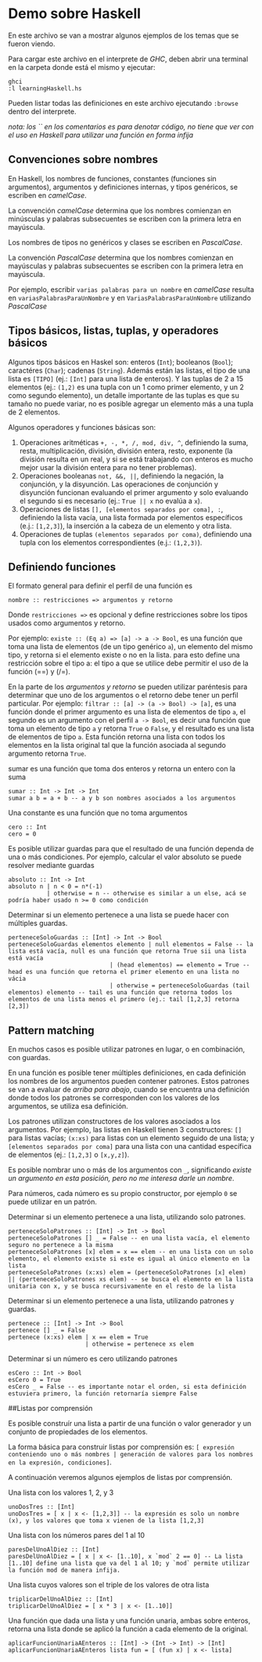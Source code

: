 
# Demo sobre Haskell
En este archivo se van a mostrar algunos ejemplos de los temas que se fueron viendo.

Para cargar este archivo en el interprete de _GHC_, deben abrir una terminal en la carpeta donde está el mismo y ejecutar:

```
ghci
:l learningHaskell.hs
```

Pueden listar todas las definiciones en este archivo ejecutando `:browse` dentro del interprete.

_nota: los `` en los comentarios es para denotar código, no tiene que ver con el uso en Haskell para utilizar una función en forma infija_



## Convenciones sobre nombres

En Haskell, los nombres de funciones, constantes (funciones sin argumentos), argumentos y definiciones internas, y tipos genéricos, se escriben en _camelCase_.

La convención _camelCase_ determina que los nombres comienzan en minúsculas y palabras subsecuentes se escriben con la primera letra en mayúscula.

Los nombres de tipos no genéricos y clases se escriben en _PascalCase_.

La convención _PascalCase_ determina que los nombres comienzan en mayúsculas y palabras subsecuentes se escriben con la primera letra en mayúscula.

Por ejemplo, escribir `varias palabras para un nombre` en _camelCase_ resulta en `variasPalabrasParaUnNombre` y en `VariasPalabrasParaUnNombre` utilizando _PascalCase_





## Tipos básicos, listas, tuplas, y operadores básicos

Algunos tipos básicos en Haskel son: enteros (`Int`); booleanos (`Bool`); caractéres (`Char`); cadenas (`String`). Además están las listas, el tipo de una lista es `[TIPO]` (ej.: `[Int]` para una lista de enteros).
Y las tuplas de 2 a 15 elementos (ej.: `(1,2)` es una tupla con un 1 como primer elemento, y un 2 como segundo elemento), un detalle importante de las tuplas es que su tamaño no puede variar, no es posible agregar un elemento más a una tupla de 2 elementos.

Algunos operadores y funciones básicas son:

 1. Operaciones aritméticas `+, -, *, /, mod, div, ^`, definiendo la suma, resta, multiplicación, división, división entera, resto, exponente (la división resulta en un real, y si se está trabajando con enteros es mucho mejor usar la división entera para no tener problemas).
 2. Operaciones booleanas `not, &&, ||`, definiendo la negación, la conjunción, y la disyunción. Las operaciones de conjunción y disyunción funcionan evaluando el primer argumento y solo evaluando el segundo si es necesario (ej.: `True || x` no evalúa a `x`).
 3. Operaciones de listas `[], [elementos separados por coma], :`, definiendo la lista vacía, una lista formada por elementos específicos (e.j.: `[1,2,3]`), la inserción a la cabeza de un elemento y otra lista.
 4. Operaciones de tuplas `(elementos separados por coma)`, definiendo una tupla con los elementos correspondientes (e.j.: `(1,2,3)`).




## Definiendo funciones

El formato general para definir el perfil de una función es

`nombre :: restricciones => argumentos y retorno`

Donde `restricciones =>` es opcional y define restricciones sobre los tipos usados como argumentos y retorno.

Por ejemplo: `existe :: (Eq a) => [a] -> a -> Bool`, es una función que toma una lista de elementos (de un tipo genérico `a`), un elemento del mismo tipo, y retorna si el elemento existe o no en la lista.
para esto define una restricción sobre el tipo a: el tipo a que se utilice debe permitir el uso de la función (==) y (/=).

En la parte de los _argumentos y retorno_ se pueden utilizar paréntesis para determinar que uno de los argumentos o el retorno debe tener un perfil particular.
Por ejemplo: `filtrar :: [a] -> (a -> Bool) -> [a]`, es una función donde el primer argumento es una lista de elementos de tipo `a`, el segundo es un argumento con el perfil `a -> Bool`, es decir una función que toma un elemento
de tipo `a` y retorna `True` o `False`, y el resultado es una lista de elementos de tipo `a`.
Esta función retorna una lista con todos los elementos en la lista original tal que la función asociada al segundo argumento retorna `True`.





sumar es una función que toma dos enteros y retorna un entero con la suma

```
sumar :: Int -> Int -> Int
sumar a b = a + b -- a y b son nombres asociados a los argumentos
```


Una constante es una función que no toma argumentos

```
cero :: Int
cero = 0
```


Es posible utilizar guardas para que el resultado de una función dependa de una o más condiciones.
Por ejemplo, calcular el valor absoluto se puede resolver mediante guardas

```
absoluto :: Int -> Int
absoluto n | n < 0 = n*(-1)
           | otherwise = n -- otherwise es similar a un else, acá se podría haber usado n >= 0 como condición
```
     

Determinar si un elemento pertenece a una lista se puede hacer con múltiples guardas.

```
perteneceSoloGuardas :: [Int] -> Int -> Bool
perteneceSoloGuardas elementos elemento | null elementos = False -- la lista está vacía, null es una función que retorna True sii una lista está vacía
                             | (head elementos) == elemento = True -- head es una función que retorna el primer elemento en una lista no vácia
                             | otherwise = perteneceSoloGuardas (tail elementos) elemento -- tail es una función que retorna todos los elementos de una lista menos el primero (ej.: tail [1,2,3] retorna [2,3])
```


## Pattern matching

En muchos casos es posible utilizar patrones en lugar, o en combinación, con guardas.

En una función es posible tener múltiples definiciones, en cada definición los nombres de los argumentos pueden contener patrones.
Estos patrones se van a evaluar de _arriba para abajo_, cuando se encuentra una definición donde todos los patrones se corresponden con los valores de los argumentos, se utiliza esa definición.

Los patrones utilizan constructores de los valores asociados a los argumentos.
Por ejemplo, las listas en Haskell tienen 3 constructores: `[]` para listas vacías; `(x:xs)` para listas con un elemento seguido de una lista; y `[elementos separados por coma]` para una lista con una cantidad específica de elementos (ej.: `[1,2,3]` o `[x,y,z]`).

Es posible nombrar uno o más de los argumentos con `_`, significando _existe un argumento en esta posición, pero no me interesa darle un nombre_.

Para números, cada número es su propio constructor, por ejemplo `0` se puede utilizar en un patrón.




Determinar si un elemento pertenece a una lista, utilizando solo patrones.

```
perteneceSoloPatrones :: [Int] -> Int -> Bool
perteneceSoloPatrones [] _ = False -- en una lista vacía, el elemento seguro no pertenece a la misma
perteneceSoloPatrones [x] elem = x == elem -- en una lista con un solo elemento, el elemento existe si este es igual al único elemento en la lista
perteneceSoloPatrones (x:xs) elem = (perteneceSoloPatrones [x] elem) || (perteneceSoloPatrones xs elem) -- se busca el elemento en la lista unitaria con x, y se busca recursivamente en el resto de la lista
```


Determinar si un elemento pertenece a una lista, utilizando patrones y guardas.

```
pertenece :: [Int] -> Int -> Bool
pertenece [] _ = False
pertenece (x:xs) elem | x == elem = True
                      | otherwise = pertenece xs elem
```


Determinar si un número es cero utilizando patrones

```
esCero :: Int -> Bool
esCero 0 = True
esCero _ = False -- es importante notar el orden, si esta definición estuviera primero, la función retornaría siempre False
```


##Listas por comprensión

Es posible construír una lista a partir de una función o valor generador y un conjunto de propiedades de los elementos.

La forma básica para construir listas por comprensión es: `[ expresión conteniendo uno o más nombres | generación de valores para los nombres en la expresión, condiciones]`.

A continuación veremos algunos ejemplos de listas por comprensión.




Una lista con los valores 1, 2, y 3

```
unoDosTres :: [Int]
unoDosTres = [ x | x <- [1,2,3]] -- la expresión es solo un nombre (x), y los valores que toma x vienen de la lista [1,2,3]
```


Una lista con los números pares del 1 al 10

```
paresDelUnoAlDiez :: [Int]
paresDelUnoAlDiez = [ x | x <- [1..10], x `mod` 2 == 0] -- La lista [1..10] define una lista que va del 1 al 10; y `mod` permite utilizar la función mod de manera infija.
```


Una lista cuyos valores son el triple de los valores de otra lista

```
triplicarDelUnoAlDiez :: [Int]
triplicarDelUnoAlDiez = [ x * 3 | x <- [1..10]]
```


Una función que dada una lista y una función unaria, ambas sobre enteros, retorna una lista donde se aplicó la función a cada elemento de la original.

```
aplicarFuncionUnariaAEnteros :: [Int] -> (Int -> Int) -> [Int]
aplicarFuncionUnariaAEnteros lista fun = [ (fun x) | x <- lista]
```

